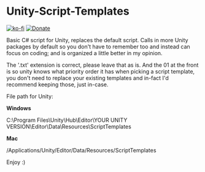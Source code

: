 # Unity-Script-Templates

[![ko-fi](https://ko-fi.com/img/githubbutton_sm.svg)](https://ko-fi.com/I2I8PI401)
[![Donate](https://img.shields.io/badge/Donate-PayPal-green.svg)](https://www.paypal.com/donate/?business=FQK32ZSLKR8AJ&no_recurring=0&item_name=Creating+Marling+Firmware+and+Open+Source+Games&currency_code=USD)

Basic C# script for Unity, replaces the default script.
Calls in more Unity packages by default so you don't have to remember too and instead can focus on coding; and is organized a little better in my opinion.

The '.txt' extension is correct, please leave that as is.
And the 01 at the front is so unity knows what priority order it has when picking a script template, you don't need to replace your existing templates and in-fact I'd recommend keeping those, just in-case.

File path for Unity:

**Windows**

C:\Program Files\Unity\Hub\Editor\YOUR UNITY VERSION\Editor\Data\Resources\ScriptTemplates

**Mac**

/Applications/Unity/Editor/Data/Resources/ScriptTemplates

Enjoy :)
